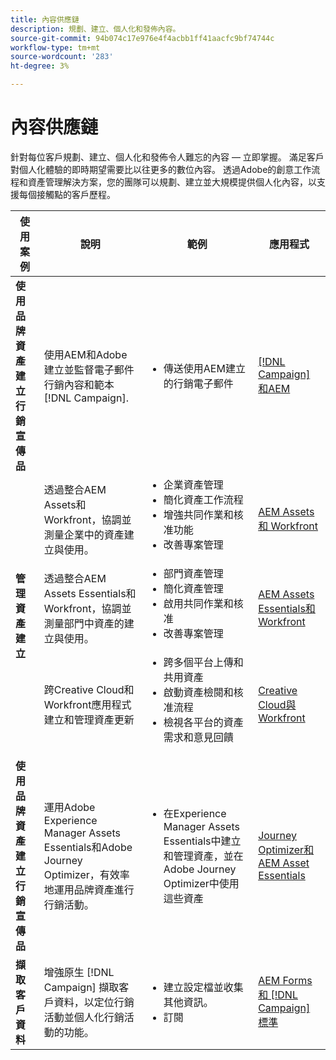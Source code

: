 ```yaml
---
title: 內容供應鏈
description: 規劃、建立、個人化和發佈內容。
source-git-commit: 94b074c17e976e4f4acbb1ff41aacfc9bf74744c
workflow-type: tm+mt
source-wordcount: '283'
ht-degree: 3%

---
```



# 內容供應鏈

針對每位客戶規劃、建立、個人化和發佈令人難忘的內容 — 立即掌握。
滿足客戶對個人化體驗的即時期望需要比以往更多的數位內容。 透過Adobe的創意工作流程和資產管理解決方案，您的團隊可以規劃、建立並大規模提供個人化內容，以支援每個接觸點的客戶歷程。

<table>
 <thead>
    <tr>
      <th>使用案例</th>
      <th>說明</th>
      <th>範例</th>
      <th>應用程式</th>
    </tr>
  </thead>
  <tbody>
<tr>
  <td><strong>使用品牌資產建立行銷宣傳品</strong><br/></td>
  <td>使用AEM和Adobe建立並監督電子郵件行銷內容和範本 [!DNL Campaign].</td>
  <td>
    <ul>
      <li>傳送使用AEM建立的行銷電子郵件</li>
    </ul>    
  </td>
  <td><a href="../integrations-between-applications/experience-manager/experience-manager-campaign.md">[!DNL Campaign] 和AEM</a></td>
</tr>
<tr>
  <td rowspan="3"><strong>管理資產建立</strong><br/></td>
  <td>透過整合AEM Assets和Workfront，協調並測量企業中的資產建立與使用。</td>
  <td>
    <ul style="margin-top: 0;">
      <li>企業資產管理</li>
      <li>簡化資產工作流程</li>
      <li>增強共同作業和核准功能</li>
      <li>改善專案管理</li>
    </ul>    
  </td>
  <td><a href="../integrations-between-applications/experience-manager/experience-manager-workfront.md">AEM Assets 和 Workfront</a></td>
</tr>
<tr>
  <td>透過整合AEM Assets Essentials和Workfront，協調並測量部門中資產的建立與使用。</td>
  <td>
    <ul style="margin-top: 0;">
      <li>部門資產管理</li>
      <li>簡化資產管理</li>
      <li>啟用共同作業和核准</li>
      <li>改善專案管理</li>
    </ul>    
  </td>
  <td><a href="../integrations-between-applications/experience-manager/experience-manager-workfront.md">AEM Assets Essentials和Workfront</a></td>
</tr>
<tr>
  <td>跨Creative Cloud和Workfront應用程式建立和管理資產更新</td>
  <td>
    <ul style="margin-top: 0;">
      <li>跨多個平台上傳和共用資產</li>
      <li>啟動資產檢閱和核准流程</li>
      <li>檢視各平台的資產需求和意見回饋</li>
    </ul>    
  </td>
  <td><a href="/help/integrations/integrations-between-applications/workfront/workfront-creative-cloud.md">Creative Cloud與Workfront</a></td>
</tr>
<tr>
  <td><strong>使用品牌資產建立行銷宣傳品</strong><br/></td>
  <td>運用Adobe Experience Manager Assets Essentials和Adobe Journey Optimizer，有效率地運用品牌資產進行行銷活動。
  </td>
  <td>
    <ul>
      <li>在Experience Manager Assets Essentials中建立和管理資產，並在Adobe Journey Optimizer中使用這些資產</li>
    </ul>
  </td>
  <td><a href="../integrations-between-applications/journey-optimizer/journey-optimizer-experience-manager.md">Journey Optimizer和AEM Asset Essentials</a></td>
</tr>
<tr>
  <td><strong>擷取客戶資料</strong><br/></td>
  <td>增強原生 [!DNL Campaign] 擷取客戶資料，以定位行銷活動並個人化行銷活動的功能。
  </td>
  <td>
    <ul>
      <li>建立設定檔並收集其他資訊。 </li>
      <li>訂閱</li>
    </ul>
  </td>
  <td><a href="../integrations-between-applications/experience-manager/experience-manager-campaign.md">AEM Forms和 [!DNL Campaign] 標準</a></td>
</tr>
</tbody>
</table>
